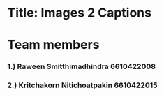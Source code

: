 # Title: Images 2 Captions 
# Team members
### 1.) Raween Smitthimadhindra 6610422008
### 2.) Kritchakorn Nitichoatpakin 6610422015
  
